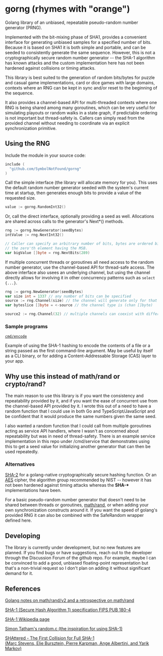 # gorng (rhymes with "orange")

Golang library of an unbiased, repeatable pseudo-random number generator (PRNG).

Implemented with the bit-mixing phase of SHA1, provides a convenient interface
for generating unbiased samples for a specified number of bits.  Because it is
based on SHA1 it is both simple and portable, and can be seeded to consistently
generate the same sequence.  However, this is not a cryptographically secure
random number generator -- the SHA-1 algorithm has known attacks and the custom
implementation here has not been hardened against collisions or timing attacks.

This library is best suited to the generation of random bits/bytes for puzzle
and casual game implementations, card or dice games with large domains, contexts
where an RNG can be kept in sync and/or reset to the beginning of the sequence.

It also provides a channel-based API for multi-threaded contexts where one RNG
is being shared among many goroutines, which can be very useful for simulating
playouts or random walks in a state graph, if predictable ordering is not
important but thread-safety is.  Callers can simply read from the provided
channel without needing to coordinate via an explicit synchronization primitive.

## Using the RNG

Include the module in your source code:

```go
include (
  "github.com/SymbolNotFound/gorng"
)
```

Call the simple interface (the library will allocate memory for you).  This
uses the default random number generator seeded with the system's current time
at startup, then generates enough bits to provide a value of the requested size.

```go
value := gorng.RandomInt32()
```

Or, call the direct interface, optionally providing a seed as well.  Allocations
are shared across calls to the generator's Next*() methods.

```go
rng := gorng.NewGenerator(seedBytes)
intValue := rng.NextInt32()

// Caller can specify an arbitrary number of bits, bytes are ordered big-endian,
// the zero'th element having the MSB.
var bigValue []byte = rng.NextBits(289)
```

If multiple concurrent threads or goroutines all need access to the random
number generator, use the channel-based API for thread-safe access.  The above
interface also usees an underlying channel, but using the channel directly
allows for involving it in other concurrency patterns such as `select {...}`.

```go
rng := gorng.NewGenerator(seedBytes)
var size int = 1337 // any number of bits can be specified
source := rng.Channel(size) // the channel will generate only for that size
var byteslice []byte = <-source // the channel type is (chan []byte)

source2 := rng.Channel(32) // multiple channels can coexist with different sizes
```

### Sample programs

[`cmd/encode`](cmd/encode/main.go)

Example of using the SHA-1 hashing to encode the contents of a file or a string
passed as the first command-line argument.  May be useful by itself as a CLI
binary, or for adding a Content-Addressable Storage (CAS) layer to your app.


## Why use this instead of math/rand or crypto/rand?

The main reason to use this library is if you want the consistency and
repeatability provided by it, and if you want the ease of concurrent use
from the channel-based API provided by it.  I wrote this out of a need to
have a random function that I could use in both Go and TypeScript/JavaScript
and be confident that it would produce the same numbers given the same seed.

I also wanted a random function that I could call from multiple goroutines
acting as service API handlers, where I wasn't as concerned about repeatability
but was in need of thread-safety.  There is an example service implementation
in this repo under /cmd/service that demonstrates using this to get a seed value
for initializing another generator that can then be used repeatedly.


### Alternatives

[SHA-2](https://pkg.go.dev/crypto/sha256) for a golang-native cryptographically
secure hashing function.  Or an [AES](https://pkg.go.dev/crypto/aes) cipher,
the algorithm group recommended by NIST -- however it has not been hardened
against timing attacks whereas the **SHA-\*** implementations have been.

For a basic pseudo-random number generator that doesn't need to be shared
between threads or goroutines, 
[math/rand](https://pkg.go.dev/math/rand),
or when adding your own synchronization constructs around it.  If you want the
speed of golang's provided RNG it can also be combined with the SafeRandom
wrapper defined here.


## Developing

The library is currently under development, but no new features are planned.
If you find bugs or have suggestions, reach out to the developer through the
Discussion Forum of the github repo.  For example, maybe I can be convinced
to add a good, unbiased floating-point representation but that's a non-trivial
request so I don't plan on adding it without significant demand for it.


## References

> <a href="https://go.dev/blog/randv2">
  Golang notes on math/rand/v2 and a retrospective on math/rand
  </a>

> <a href="https://nvlpubs.nist.gov/nistpubs/FIPS/NIST.FIPS.180-4.pdf">
  SHA-1 (Secure Hash Algorithm 1) specification FIPS PUB 180-4
  </a>

> <a href="https://en.wikipedia.org/wiki/SHA-1">
  SHA-1 Wikipedia page
  </a>

> <a href="https://git.tartarus.org/?p=simon/puzzles.git;a=blob_plain;f=random.c">
  Simon Tatham's random.c (the inspiration for using SHA-1)
  </a>

> <a href="https://shattered.io/static/shattered.pdf">
  SHAttered - The First Collision for Full SHA-1<br />
  (Marc Stevens, Elie Bursztein, Pierre Karpman, Ange Albertini, and Yarik Markov)
  </a>

